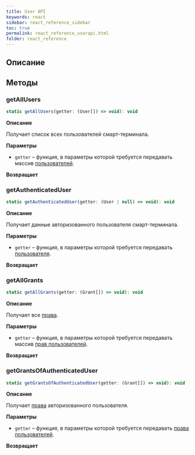 ```yaml
---
title: User API
keywords: react
sidebar: react_reference_sidebar
toc: true
permalink: react_reference_userapi.html
folder: react_reference
---
```


## Описание

## Методы

### getAllUsers

```js
static getAllUsers(getter: (User[]) => void): void
```

**Описание**

Получает список всех пользователей смарт-терминала.

**Параметры**

* `getter` – функция, в параметры которой требуется передавать массив [пользователей](./react_reference_parameters_user.html#user).

**Возвращает**

### getAuthenticatedUser

```js
static getAuthenticatedUser(getter: (User | null) => void): void
```

**Описание**

Получает данные авторизованного пользователя смарт-терминала.

**Параметры**

* `getter` – функция, в параметры которой требуется передавать [пользователя](./react_reference_parameters_user.html#user).

**Возвращает**

### getAllGrants

```js
static getAllGrants(getter: (Grant[]) => void): void
```

**Описание**

Получает все [права](./doc_app_grants.html).

**Параметры**

* `getter` – функция, в параметры которой требуется передавать массив [прав пользователей](./react_reference_parameters_user.html#grant).

**Возвращает**

### getGrantsOfAuthenticatedUser

```js
static getGrantsOfAuthenticatedUser(getter: (Grant[]) => void): void
```

**Описание**

Получает [права](./doc_app_grants.html) авторизованного пользователя.

**Параметры**

* `getter` – функция, в параметры которой требуется передавать [права пользователей](./react_reference_parameters_user.html#grant).

**Возвращает**
